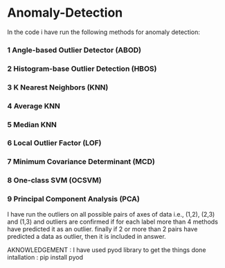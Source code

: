 # Anomaly-Detection

In the code i have run the following methods for anomaly detection:

### 1 Angle-based Outlier Detector (ABOD)
### 2 Histogram-base Outlier Detection (HBOS)
### 3 K Nearest Neighbors (KNN)
### 4 Average KNN
### 5 Median KNN
### 6 Local Outlier Factor (LOF)
### 7 Minimum Covariance Determinant (MCD)
### 8 One-class SVM (OCSVM)
### 9 Principal Component Analysis (PCA)


I have run the outliers on all possible pairs of axes of data i.e., (1,2), (2,3) and (1,3)
and outliers are confirmed if for each label more than 4 methods have predicted it as an outlier.
finally if 2 or more than 2 pairs have predicted a data as outlier, then it is included in answer.



AKNOWLEDGEMENT :   I have used pyod library to get the things done
intallation :  pip install pyod
